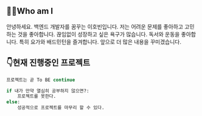 ## 🤷‍♂️Who am I 

안녕하세요. 백엔드 개발자를 꿈꾸는 이호빈입니다. 저는 어려운 문제를 좋아하고 고민하는 것을 좋아합니다. 끊임없이 성장하고 싶은 욕구가 많습니다. 독서와 운동을 좋아합니다. 특히 요가와 배드민턴을 즐겨합니다. 앞으로 더 많은 내용을 꾸미겠습니다.







## 👇현재 진행중인 프로젝트 

 

```py
프로젝트는 곧 To BE continue

if 내가 만약 열심히 공부하지 않으면?:
	프로젝트를 못한다.
else:
	성공적으로 프로젝트를 마무리 할 수 있다.
```



